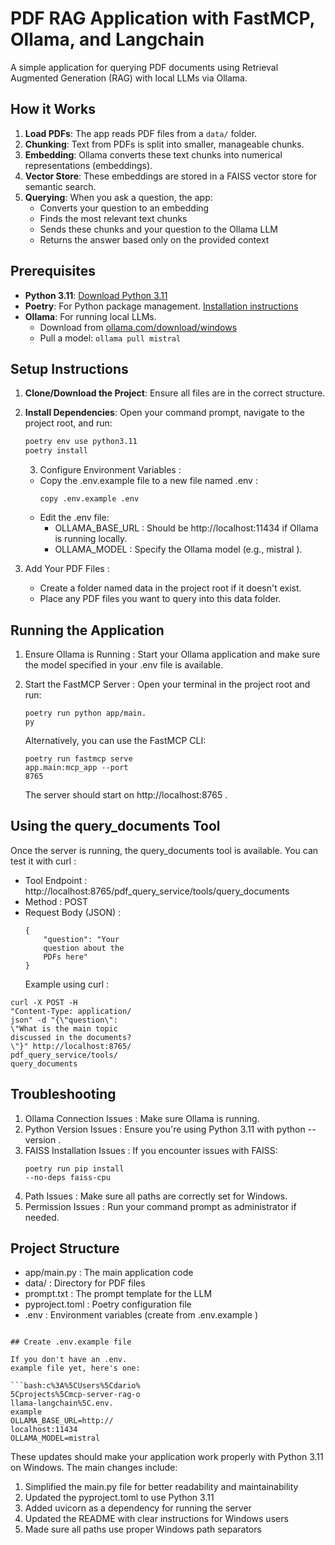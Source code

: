 # PDF RAG Application with FastMCP, Ollama, and Langchain

A simple application for querying PDF documents using Retrieval Augmented Generation (RAG) with local LLMs via Ollama.

## How it Works

1. **Load PDFs**: The app reads PDF files from a `data/` folder.
2. **Chunking**: Text from PDFs is split into smaller, manageable chunks.
3. **Embedding**: Ollama converts these text chunks into numerical representations (embeddings).
4. **Vector Store**: These embeddings are stored in a FAISS vector store for semantic search.
5. **Querying**: When you ask a question, the app:
   - Converts your question to an embedding
   - Finds the most relevant text chunks
   - Sends these chunks and your question to the Ollama LLM
   - Returns the answer based only on the provided context

## Prerequisites

- **Python 3.11**: [Download Python 3.11](https://www.python.org/downloads/release/python-3110/)
- **Poetry**: For Python package management. [Installation instructions](https://python-poetry.org/docs/#installation)
- **Ollama**: For running local LLMs.
  - Download from [ollama.com/download/windows](https://ollama.com/download/windows)
  - Pull a model: `ollama pull mistral`

## Setup Instructions

1. **Clone/Download the Project**:
   Ensure all files are in the correct structure.

2. **Install Dependencies**:
   Open your command prompt, navigate to the project root, and run:

   ```bash
   poetry env use python3.11
   poetry install
   ```

   3. Configure Environment Variables :

   - Copy the .env.example file to a new file named .env :
     ```
     copy .env.example .env
     ```
   - Edit the .env file:
     - OLLAMA_BASE_URL : Should be http://localhost:11434 if Ollama is running locally.
     - OLLAMA_MODEL : Specify the Ollama model (e.g., mistral ).

3. Add Your PDF Files :

   - Create a folder named data in the project root if it doesn't exist.
   - Place any PDF files you want to query into this data folder.

## Running the Application

1. Ensure Ollama is Running :
   Start your Ollama application and make sure the model specified in your .env file is available.
2. Start the FastMCP Server :
   Open your terminal in the project root and run:

   ```
   poetry run python app/main.
   py
   ```

   Alternatively, you can use the FastMCP CLI:

   ```
   poetry run fastmcp serve 
   app.main:mcp_app --port 
   8765
   ```

   The server should start on http://localhost:8765 .

## Using the query_documents Tool

Once the server is running, the query_documents tool is available. You can test it with curl :

- Tool Endpoint : http://localhost:8765/pdf_query_service/tools/query_documents
- Method : POST
- Request Body (JSON) :
  ```
  {
      "question": "Your 
      question about the 
      PDFs here"
  }
  ```
  Example using curl :

```
curl -X POST -H 
"Content-Type: application/
json" -d "{\"question\": 
\"What is the main topic 
discussed in the documents?
\"}" http://localhost:8765/
pdf_query_service/tools/
query_documents
```

## Troubleshooting

1. Ollama Connection Issues : Make sure Ollama is running.
2. Python Version Issues : Ensure you're using Python 3.11 with python --version .
3. FAISS Installation Issues : If you encounter issues with FAISS:
   ```
   poetry run pip install 
   --no-deps faiss-cpu
   ```
4. Path Issues : Make sure all paths are correctly set for Windows.
5. Permission Issues : Run your command prompt as administrator if needed.

## Project Structure

- app/main.py : The main application code
- data/ : Directory for PDF files
- prompt.txt : The prompt template for the LLM
- pyproject.toml : Poetry configuration file
- .env : Environment variables (create from .env.example )

````

## Create .env.example file

If you don't have an .env.
example file yet, here's one:

```bash:c%3A%5CUsers%5Cdario%
5Cprojects%5Cmcp-server-rag-o
llama-langchain%5C.env.
example
OLLAMA_BASE_URL=http://
localhost:11434
OLLAMA_MODEL=mistral
````

These updates should make your application work properly with Python 3.11 on Windows. The main changes include:

1. Simplified the main.py file for better readability and maintainability
2. Updated the pyproject.toml to use Python 3.11
3. Added uvicorn as a dependency for running the server
4. Updated the README with clear instructions for Windows users
5. Made sure all paths use proper Windows path separators
